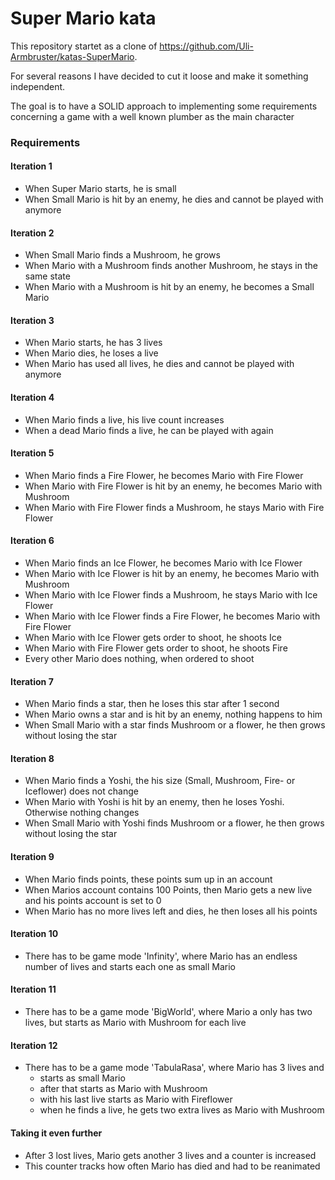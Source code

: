 # Super Mario kata

This repository startet as a clone of https://github.com/Uli-Armbruster/katas-SuperMario.

For several reasons I have decided to cut it loose and make it something independent.

The goal is to have a SOLID approach to implementing some requirements concerning a game with a well known plumber as the main character

### Requirements

#### Iteration 1
- When Super Mario starts, he is small
- When Small Mario is hit by an enemy, he dies and cannot be played with anymore

#### Iteration 2
- When Small Mario finds a Mushroom, he grows
- When Mario with a Mushroom finds another Mushroom, he stays in the same state
- When Mario with a Mushroom is hit by an enemy, he becomes a Small Mario

#### Iteration 3
- When Mario starts, he has 3 lives
- When Mario dies, he loses a live
- When Mario has used all lives, he dies and cannot be played with anymore

#### Iteration 4
- When Mario finds a live, his live count increases
- When a dead Mario finds a live, he can be played with again

#### Iteration 5
- When Mario finds a Fire Flower, he becomes Mario with Fire Flower
- When Mario with Fire Flower is hit by an enemy, he becomes Mario with Mushroom
- When Mario with Fire Flower finds a Mushroom, he stays Mario with Fire Flower

#### Iteration 6
- When Mario finds an Ice Flower, he becomes Mario with Ice Flower
- When Mario with Ice Flower is hit by an enemy, he becomes Mario with Mushroom
- When Mario with Ice Flower finds a Mushroom, he stays Mario with Ice Flower
- When Mario with Ice Flower finds a Fire Flower, he becomes Mario with Fire Flower
- When Mario with Ice Flower gets order to shoot, he shoots Ice
- When Mario with Fire Flower gets order to shoot, he shoots Fire
- Every other Mario does nothing, when ordered to shoot

#### Iteration 7
- When Mario finds a star, then he loses this star after 1 second
- When Mario owns a star and is hit by an enemy, nothing happens to him
- When Small Mario with a star finds Mushroom or a flower, he then grows without losing the star

#### Iteration 8
- When Mario finds a Yoshi, the his size (Small, Mushroom, Fire- or Iceflower) does not change
- When Mario with Yoshi is hit by an enemy, then he loses Yoshi. Otherwise nothing changes
- When Small Mario with Yoshi finds Mushroom or a flower, he then grows without losing the star

#### Iteration 9
- When Mario finds points, these points sum up in an account
- When Marios account contains 100 Points, then Mario gets a new live and his points account is set to 0
- When Mario has no more lives left and dies, he then loses all his points

#### Iteration 10
- There has to be game mode 'Infinity', where Mario has an endless number of lives and starts each one as small Mario

#### Iteration 11
- There has to be a game mode 'BigWorld', where Mario a only has two lives, but starts as Mario with Mushroom for each live

#### Iteration 12
- There has to be a game mode 'TabulaRasa', where Mario has 3 lives and
  - starts as small Mario
  - after that starts as Mario with Mushroom
  - with his last live starts as Mario with Fireflower
  - when he finds a live, he gets two extra lives as Mario with Mushroom

#### Taking it even further
- After 3 lost lives, Mario gets another 3 lives and a counter is increased
- This counter tracks how often Mario has died and had to be reanimated

